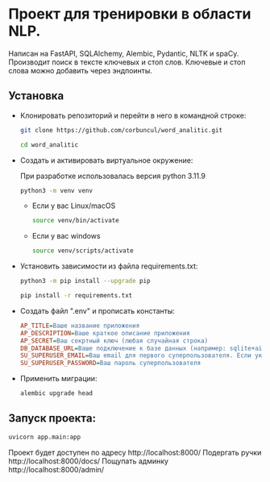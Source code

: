 # Проект для тренировки в области NLP.

Написан на FastAPI, SQLAlchemy, Alembic, Pydantic, NLTK и spaCy.
Производит поиск в тексте ключевых и стоп слов. Ключевые и стоп слова можно добавить через эндпоинты.

## Установка
- Клонировать репозиторий и перейти в него в командной строке:

    ```bash
    git clone https://github.com/corbuncul/word_analitic.git
    ```

    ```bash
    cd word_analitic
    ```

- Cоздать и активировать виртуальное окружение:

    При разработке использовалась версия python 3.11.9

    ```bash
    python3 -m venv venv
    ```

    * Если у вас Linux/macOS

        ```bash
        source venv/bin/activate
        ```

    * Если у вас windows

        ```bash
        source venv/scripts/activate
        ```

- Установить зависимости из файла requirements.txt:

    ```bash
    python3 -m pip install --upgrade pip
    ```

    ```bash
    pip install -r requirements.txt
    ```
- Создать файл ".env" и прописать константы:

    ```ini
    AP_TITLE=Ваше название приложения
    AP_DESCRIPTION=Ваше краткое описание приложения
    AP_SECRET=Ваш секртный ключ (любая случайная строка)
    DB_DATABASE_URL=Ваше подключение к базе данных (например: sqlite+aiosqlite:///./fastapi.db)
    SU_SUPERUSER_EMAIL=Ваш email для первого суперпользователя. Если указан, при первом запуске будет создан суперпользователь.
    SU_SUPERUSER_PASSWORD=Ваш пароль суперпользователя
    ```
- Применить миграции:

    ```bash
    alembic upgrade head
    ```
## Запуск проекта:

```bash
uvicorn app.main:app
```

Проект будет доступен по адресу http://localhost:8000/
Подергать ручки http://localhost:8000/docs/
Пощупать админку http://localhost:8000/admin/